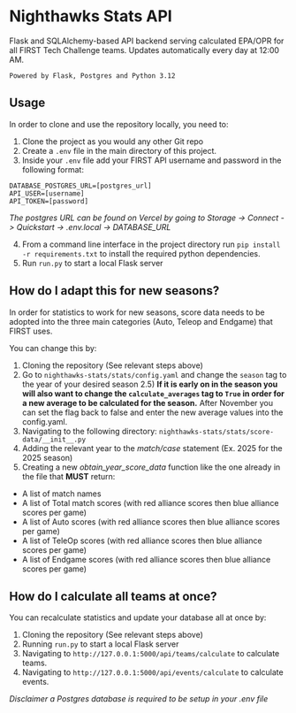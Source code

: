 # Nighthawks Stats API
Flask and SQLAlchemy-based API backend serving calculated EPA/OPR for all FIRST Tech Challenge teams.
Updates automatically every day at 12:00 AM. 


`Powered by Flask, Postgres and Python 3.12`

## Usage
In order to clone and use the repository locally, you need to:
1) Clone the project as you would any other Git repo
2) Create a `.env` file in the main directory of this project.
3) Inside your `.env` file add your FIRST API username and password in the following format:
```
DATABASE_POSTGRES_URL=[postgres_url]
API_USER=[username]
API_TOKEN=[password]
```
*The postgres URL can be found on Vercel by going to Storage -> Connect -> Quickstart -> .env.local -> DATABASE_URL*

4) From a command line interface in the project directory run `pip install -r requirements.txt` to install the required python dependencies.
5) Run `run.py` to start a local Flask server

## How do I adapt this for new seasons?
In order for statistics to work for new seasons, score data needs to be adopted into the three main categories (Auto, Teleop and Endgame) that FIRST uses.

You can change this by:
1) Cloning the repository (See relevant steps above)
2) Go to ``nighthawks-stats/stats/config.yaml`` and change the `season` tag to the year of your desired season
2.5) **If it is early on in the season you will also want to change the `calculate_averages` tag to `True` in order for a new average to be calculated for the season.** After November you can set the flag back to false and enter the new average values into the config.yaml.
3) Navigating to the following directory: ``nighthawks-stats/stats/score-data/__init__.py``
4) Adding the relevant year to the *match/case* statement (Ex. 2025 for the 2025 season)
5) Creating a new *obtain_year_score_data* function like the one already in the file that **MUST** return: 
- A list of match names
- A list of Total match scores (with red alliance scores then blue alliance scores per game)
- A list of Auto scores (with red alliance scores then blue alliance scores per game)
- A list of TeleOp scores (with red alliance scores then blue alliance scores per game)
- A list of Endgame scores (with red alliance scores then blue alliance scores per game)


## How do I calculate all teams at once?
You can recalculate statistics and update your database all at once by:
1) Cloning the repository (See relevant steps above)
2) Running `run.py` to start a local Flask server
3) Navigating to `http://127.0.0.1:5000/api/teams/calculate` to calculate teams.
4) Navigating to `http://127.0.0.1:5000/api/events/calculate` to calculate events.

*Disclaimer a Postgres database is required to be setup in your .env file*
